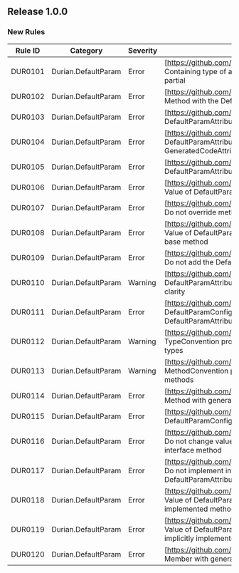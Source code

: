 ﻿## Release 1.0.0

### New Rules
Rule ID | Category | Severity | Notes
--------|----------|----------|-----------------------------------------
DUR0101 | Durian.DefaultParam | Error | [https://github.com/piotrstenke/Durian/docs/DefaultParam/DUR0101.md] Containing type of a member with the DefaultParam attribute must be partial
DUR0102 | Durian.DefaultParam | Error | [https://github.com/piotrstenke/Durian/docs/DefaultParam/DUR0102.md] Method with the DefaultParam attribute cannot be partial or extern
DUR0103 | Durian.DefaultParam | Error | [https://github.com/piotrstenke/Durian/docs/DefaultParam/DUR0103.md] DefaultParamAttribute is not valid on local functions or lambdas
DUR0104 | Durian.DefaultParam | Error | [https://github.com/piotrstenke/Durian/docs/DefaultParam/DUR0104.md] DefaultParamAttribute cannot be applied to members with the GeneratedCodeAttribute or DurianGeneratedAttribute
DUR0105 | Durian.DefaultParam | Error | [https://github.com/piotrstenke/Durian/docs/DefaultParam/DUR0105.md] DefaultParamAttribute must be placed on the right-most type parameter
DUR0106 | Durian.DefaultParam | Error | [https://github.com/piotrstenke/Durian/docs/DefaultParam/DUR0106.md] Value of DefaultParamAttribute does not satisfy the type constraint
DUR0107 | Durian.DefaultParam | Error | [https://github.com/piotrstenke/Durian/docs/DefaultParam/DUR0107.md] Do not override methods generated using DefaultParamAttribute
DUR0108 | Durian.DefaultParam | Error | [https://github.com/piotrstenke/Durian/docs/DefaultParam/DUR0108.md] Value of DefaultParamAttribute of overriding method must match the base method
DUR0109 | Durian.DefaultParam | Error | [https://github.com/piotrstenke/Durian/docs/DefaultParam/DUR0109.md] Do not add the DefaultParamAttribute on overridden type parameters
DUR0110 | Durian.DefaultParam | Warning | [https://github.com/piotrstenke/Durian/docs/DefaultParam/DUR0110.md] DefaultParamAttribute of overridden type parameter should be added for clarity
DUR0111 | Durian.DefaultParam | Error | [https://github.com/piotrstenke/Durian/docs/DefaultParam/DUR0111.md] DefaultParamConfigurationAttribute is not valid on members without the DefaultParamAttribute
DUR0112 | Durian.DefaultParam | Warning | [https://github.com/piotrstenke/Durian/docs/DefaultParam/DUR0112.md] TypeConvention property should not be used on members other than types
DUR0113 | Durian.DefaultParam | Warning | [https://github.com/piotrstenke/Durian/docs/DefaultParam/DUR0113.md] MethodConvention property should not be used on members other than methods
DUR0114 | Durian.DefaultParam | Error | [https://github.com/piotrstenke/Durian/docs/DefaultParam/DUR0114.md] Method with generated signature already exist
DUR0115 | Durian.DefaultParam | Error | [https://github.com/piotrstenke/Durian/docs/DefaultParam/DUR0115.md] DefaultParamConfigurationAttribute is not valid on this type of method
DUR0116 | Durian.DefaultParam | Error | [https://github.com/piotrstenke/Durian/docs/DefaultParam/DUR0116.md] Do not change value of the DefaultParamAttribute when implementing an interface method
DUR0117 | Durian.DefaultParam | Error | [https://github.com/piotrstenke/Durian/docs/DefaultParam/DUR0117.md] Do not implement interface methods generated using the DefaultParamAttribute
DUR0118 | Durian.DefaultParam | Error | [https://github.com/piotrstenke/Durian/docs/DefaultParam/DUR0118.md] Value of DefaultParam attribute is different than that of implicitly implemented method
DUR0119 | Durian.DefaultParam | Error | [https://github.com/piotrstenke/Durian/docs/DefaultParam/DUR0119.md] Value of DefaultParam attribute is different for inherited method and implicitly implemented interface method
DUR0120 | Durian.DefaultParam | Error | [https://github.com/piotrstenke/Durian/docs/DefaultParam/DUR0120.md] Member with generated name already exists

